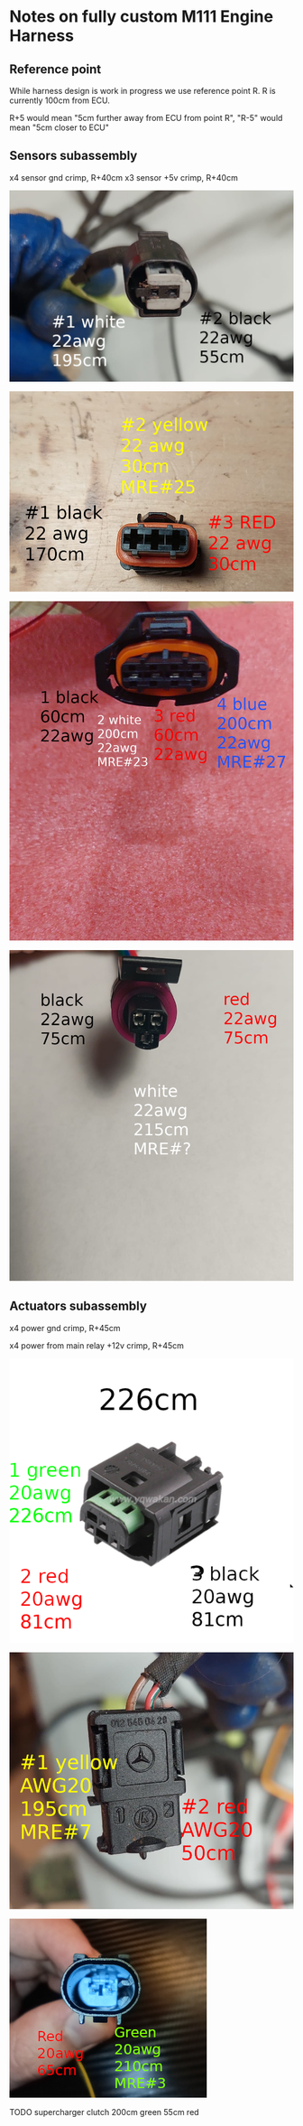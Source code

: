 # Notes on fully custom M111 Engine Harness

## Reference point

While harness design is work in progress we use reference point R. R is currently 100cm from ECU.

R+5 would mean "5cm further away from ECU from point R", "R-5" would mean "5cm closer to ECU"

## Sensors subassembly

x4 sensor gnd crimp, R+40cm
x3 sensor +5v crimp, R+40cm

![x](Images/harness-connectors/mercedes/sensors-assembly-clt.png)

![x](Images/harness-connectors/mercedes/sensors-assembly-cam.png)

![x](Images/harness-connectors/mercedes/sensors-assembly-tmap.png)

![x](Images/harness-connectors/mercedes/sensors-assembly-fuel-pressure.png)

## Actuators subassembly

x4 power gnd crimp, R+45cm

x4 power from main relay +12v crimp, R+45cm

![x](Images/harness-connectors/mercedes/secondary-flap.png)

![x](Images/harness-connectors/mercedes/secondary-vvt.png)

![x](Images/harness-connectors/mercedes/secondary-boost-control.png)

TODO supercharger clutch 200cm green 55cm red
